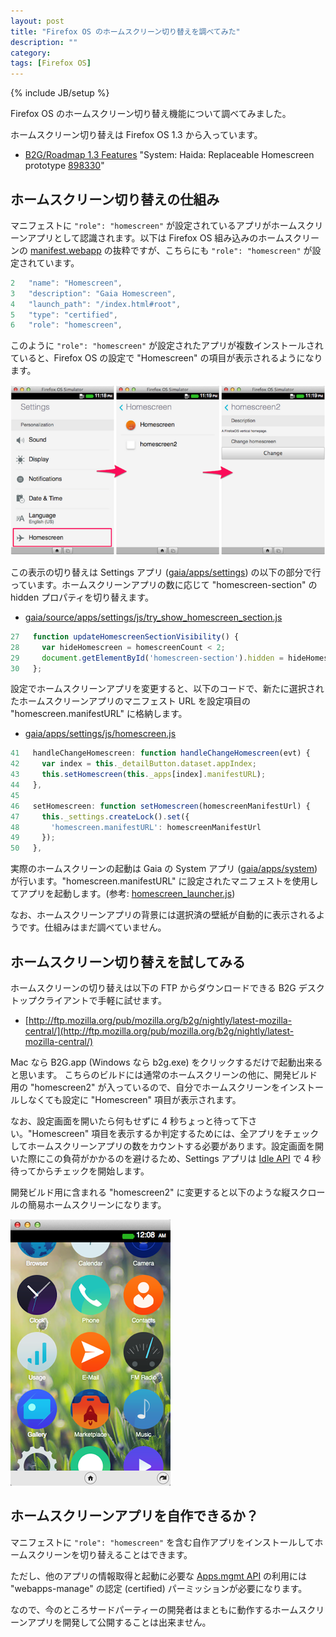 ```yaml
---
layout: post
title: "Firefox OS のホームスクリーン切り替えを調べてみた"
description: ""
category: 
tags: [Firefox OS]
---
```

{% include JB/setup %}

Firefox OS のホームスクリーン切り替え機能について調べてみました。

ホームスクリーン切り替えは Firefox OS 1.3 から入っています。

- [B2G/Roadmap 1.3 Features](https://wiki.mozilla.org/B2G/Roadmap#1.3_Features) "System: Haida: Replaceable Homescreen prototype [898330](https://bugzilla.mozilla.org/show_bug.cgi?id=898330)"


## ホームスクリーン切り替えの仕組み

マニフェストに `"role": "homescreen"` が設定されているアプリがホームスクリーンアプリとして認識されます。以下は Firefox OS 組み込みのホームスクリーンの [manifest.webapp](http://mxr.mozilla.org/gaia/source/apps/homescreen/manifest.webapp) の抜粋ですが、こちらにも `"role": "homescreen"` が設定されています。

``` javascript
2   "name": "Homescreen",
3   "description": "Gaia Homescreen",
4   "launch_path": "/index.html#root",
5   "type": "certified",
6   "role": "homescreen",
```

このように `"role": "homescreen"` が設定されたアプリが複数インストールされていると、Firefox OS の設定で "Homescreen" の項目が表示されるようになります。

![homescreen setting](/assets/posts/2014-04-29/homescreen.png)

この表示の切り替えは Settings アプリ ([gaia/apps/settings](http://mxr.mozilla.org/gaia/source/apps/settings/)) の以下の部分で行っています。ホームスクリーンアプリの数に応じて "homescreen-section" の hidden プロパティを切り替えます。

- [gaia/source/apps/settings/js/try\_show\_homescreen\_section.js](http://mxr.mozilla.org/gaia/source/apps/settings/js/try_show_homescreen_section.js)

``` javascript
27   function updateHomescreenSectionVisibility() {
28     var hideHomescreen = homescreenCount < 2;
29     document.getElementById('homescreen-section').hidden = hideHomescreen;
30   };
```

設定でホームスクリーンアプリを変更すると、以下のコードで、新たに選択されたホームスクリーンアプリのマニフェスト URL を設定項目の "homescreen.manifestURL" に格納します。

- [gaia/apps/settings/js/homescreen.js](http://mxr.mozilla.org/gaia/source/apps/settings/js/homescreen.js#41)

``` javascript
41   handleChangeHomescreen: function handleChangeHomescreen(evt) {
42     var index = this._detailButton.dataset.appIndex;
43     this.setHomescreen(this._apps[index].manifestURL);
44   },
45 
46   setHomescreen: function setHomescreen(homescreenManifestUrl) {
47     this._settings.createLock().set({
48       'homescreen.manifestURL': homescreenManifestUrl
49     });
50   },
```

実際のホームスクリーンの起動は Gaia の System アプリ ([gaia/apps/system](http://mxr.mozilla.org/gaia/source/apps/system/)) が行います。"homescreen.manifestURL" に設定されたマニフェストを使用してアプリを起動します。(参考: [homescreen_launcher.js](http://mxr.mozilla.org/gaia/source/apps/system/js/homescreen_launcher.js))

なお、ホームスクリーンアプリの背景には選択済の壁紙が自動的に表示されるようです。仕組みはまだ調べていません。

## ホームスクリーン切り替えを試してみる

ホームスクリーンの切り替えは以下の FTP からダウンロードできる B2G デスクトップクライアントで手軽に試せます。

- [http://ftp.mozilla.org/pub/mozilla.org/b2g/nightly/latest-mozilla-central/](http://ftp.mozilla.org/pub/mozilla.org/b2g/nightly/latest-mozilla-central/)

Mac なら B2G.app (Windows なら b2g.exe) をクリックするだけで起動出来ると思います。
こちらのビルドには通常のホームスクリーンの他に、開発ビルド用の "homescreen2" が入っているので、自分でホームスクリーンをインストールしなくても設定に "Homescreen" 項目が表示されます。

なお、設定画面を開いたら何もせずに 4 秒ちょっと待って下さい。"Homescreen" 項目を表示するか判定するためには、全アプリをチェックしてホームスクリーンアプリの数をカウントする必要があります。設定画面を開いた際にこの負荷がかかるのを避けるため、Settings アプリは [Idle API](https://wiki.mozilla.org/WebAPI/IdleAPI) で 4 秒待ってからチェックを開始します。

開発ビルド用に含まれる "homescreen2" に変更すると以下のような縦スクロールの簡易ホームスクリーンになります。

![homescreen2](/assets/posts/2014-04-29/homescreen2.png)

## ホームスクリーンアプリを自作できるか？

マニフェストに `"role": "homescreen"` を含む自作アプリをインストールしてホームスクリーンを切り替えることはできます。

ただし、他のアプリの情報取得と起動に必要な [Apps.mgmt API](https://developer.mozilla.org/en-US/docs/Web/API/Apps.mgmt.getAll) の利用には "webapps-manage" の認定 (certified) パーミッションが必要になります。

なので、今のところサードパーティーの開発者はまともに動作するホームスクリーンアプリを開発して公開することは出来ません。

